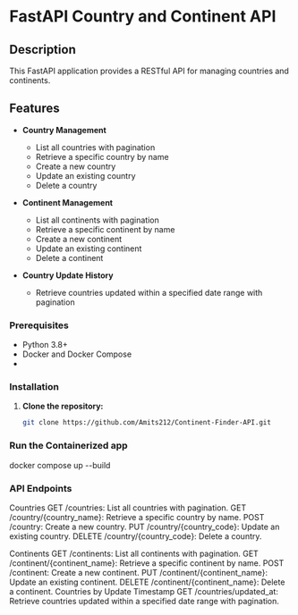 # FastAPI Country and Continent API

## Description

This FastAPI application provides a RESTful API for managing countries and continents.

## Features

- **Country Management**
  - List all countries with pagination
  - Retrieve a specific country by name
  - Create a new country
  - Update an existing country
  - Delete a country

- **Continent Management**
  - List all continents with pagination
  - Retrieve a specific continent by name
  - Create a new continent
  - Update an existing continent
  - Delete a continent

- **Country Update History**
  - Retrieve countries updated within a specified date range with pagination

### Prerequisites

- Python 3.8+
- Docker and Docker Compose
- 
### Installation

1. **Clone the repository:**

   ```bash
   git clone https://github.com/Amits212/Continent-Finder-API.git


### Run the Containerized app
docker compose up --build

### API Endpoints
Countries
GET /countries: List all countries with pagination.
GET /country/{country_name}: Retrieve a specific country by name.
POST /country: Create a new country.
PUT /country/{country_code}: Update an existing country.
DELETE /country/{country_code}: Delete a country.

Continents
GET /continents: List all continents with pagination.
GET /continent/{continent_name}: Retrieve a specific continent by name.
POST /continent: Create a new continent.
PUT /continent/{continent_name}: Update an existing continent.
DELETE /continent/{continent_name}: Delete a continent.
Countries by Update Timestamp
GET /countries/updated_at: Retrieve countries updated within a specified date range with pagination.
